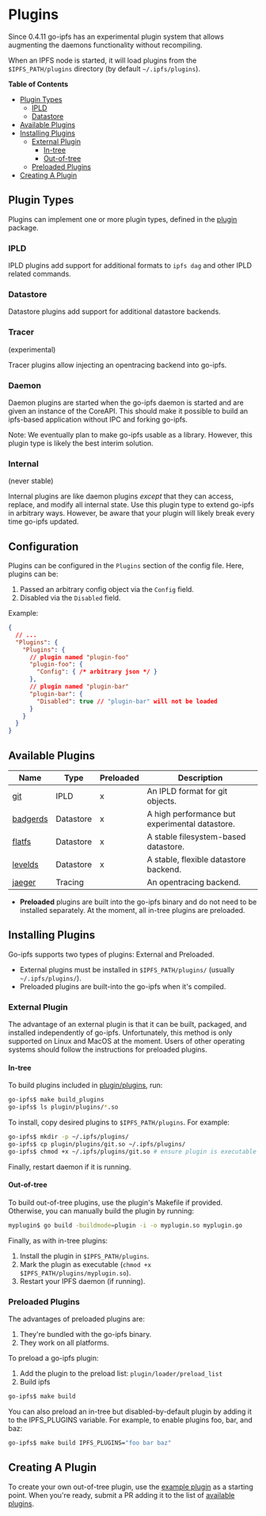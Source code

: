 # Plugins

Since 0.4.11 go-ipfs has an experimental plugin system that allows augmenting the daemons functionality without recompiling.

When an IPFS node is started, it will load plugins from the `$IPFS_PATH/plugins` directory (by default `~/.ipfs/plugins`).

**Table of Contents**

- [Plugin Types](#plugin-types)
    - [IPLD](#ipld)
    - [Datastore](#datastore)
- [Available Plugins](#available-plugins)
- [Installing Plugins](#installing-plugins)
    - [External Plugin](#external-plugin)
        - [In-tree](#in-tree)
        - [Out-of-tree](#out-of-tree)
    - [Preloaded Plugins](#preloaded-plugins)
- [Creating A Plugin](#creating-a-plugin)

## Plugin Types

Plugins can implement one or more plugin types, defined in the [plugin](https://godoc.org/github.com/ipfs/go-ipfs/plugin) package.

### IPLD

IPLD plugins add support for additional formats to `ipfs dag` and other IPLD related commands.

### Datastore

Datastore plugins add support for additional datastore backends.

### Tracer

(experimental)

Tracer plugins allow injecting an opentracing backend into go-ipfs.

### Daemon

Daemon plugins are started when the go-ipfs daemon is started and are given an instance of the CoreAPI. This should make it possible to build an ipfs-based application without IPC and forking go-ipfs.

Note: We eventually plan to make go-ipfs usable as a library. However, this plugin type is likely the best interim solution.

### Internal

(never stable)

Internal plugins are like daemon plugins _except_ that they can access, replace, and modify all internal state. Use this plugin type to extend go-ipfs in arbitrary ways. However, be aware that your plugin will likely break every time go-ipfs updated.

## Configuration

Plugins can be configured in the `Plugins` section of the config file. Here, plugins can be:

1. Passed an arbitrary config object via the `Config` field.
2. Disabled via the `Disabled` field.

Example:

```json
{
  // ...
  "Plugins": {
    "Plugins": {
      // plugin named "plugin-foo"
      "plugin-foo": {
        "Config": { /* arbitrary json */ }
      },
      // plugin named "plugin-bar"
      "plugin-bar": {
        "Disabled": true // "plugin-bar" will not be loaded
      }
    }
  }
}
```

## Available Plugins

| Name                                                                            | Type      | Preloaded | Description                                    |
|---------------------------------------------------------------------------------|-----------|-----------|------------------------------------------------|
| [git](https://github.com/ipfs/go-ipfs/tree/master/plugin/plugins/git)           | IPLD      | x         | An IPLD format for git objects.                |
| [badgerds](https://github.com/ipfs/go-ipfs/tree/master/plugin/plugins/badgerds) | Datastore | x         | A high performance but experimental datastore. |
| [flatfs](https://github.com/ipfs/go-ipfs/tree/master/plugin/plugins/flatfs)     | Datastore | x         | A stable filesystem-based datastore.           |
| [levelds](https://github.com/ipfs/go-ipfs/tree/master/plugin/plugins/levelds)   | Datastore | x         | A stable, flexible datastore backend.          |
| [jaeger](https://github.com/ipfs/go-jaeger-plugin)                              | Tracing   |           | An opentracing backend.                        |

* **Preloaded** plugins are built into the go-ipfs binary and do not need to be installed separately. At the moment, all in-tree plugins are preloaded.

## Installing Plugins

Go-ipfs supports two types of plugins: External and Preloaded.

* External plugins must be installed in `$IPFS_PATH/plugins/` (usually
`~/.ipfs/plugins/`).
* Preloaded plugins are built-into the go-ipfs when it's compiled.

### External Plugin

The advantage of an external plugin is that it can be built, packaged, and installed independently of go-ipfs. Unfortunately, this method is only supported on Linux and MacOS at the moment. Users of other operating systems should follow the instructions for preloaded plugins.

#### In-tree

To build plugins included in [plugin/plugins](https://github.com/ipfs/go-ipfs/tree/master/plugin/plugins), run:

```bash
go-ipfs$ make build_plugins
go-ipfs$ ls plugin/plugins/*.so
```

To install, copy desired plugins to `$IPFS_PATH/plugins`. For example:

```bash
go-ipfs$ mkdir -p ~/.ipfs/plugins/
go-ipfs$ cp plugin/plugins/git.so ~/.ipfs/plugins/
go-ipfs$ chmod +x ~/.ipfs/plugins/git.so # ensure plugin is executable
```

Finally, restart daemon if it is running.

#### Out-of-tree

To build out-of-tree plugins, use the plugin's Makefile if provided. Otherwise, you can manually build the plugin by running:

```bash
myplugin$ go build -buildmode=plugin -i -o myplugin.so myplugin.go
```

Finally, as with in-tree plugins:

1. Install the plugin in `$IPFS_PATH/plugins`.
2. Mark the plugin as executable (`chmod +x $IPFS_PATH/plugins/myplugin.so`).
3. Restart your IPFS daemon (if running).

### Preloaded Plugins

The advantages of preloaded plugins are:

1. They're bundled with the go-ipfs binary.
2. They work on all platforms.

To preload a go-ipfs plugin:

1. Add the plugin to the preload list: `plugin/loader/preload_list`
2. Build ipfs
```bash
go-ipfs$ make build
```

You can also preload an in-tree but disabled-by-default plugin by adding it to the IPFS_PLUGINS variable. For example, to enable plugins foo, bar, and baz:

```bash
go-ipfs$ make build IPFS_PLUGINS="foo bar baz"
```

## Creating A Plugin

To create your own out-of-tree plugin, use the [example plugin](https://github.com/ipfs/go-ipfs-example-plugin/) as a starting point. When you're ready, submit a PR adding it to the list of [available plugins](#available-plugins).
